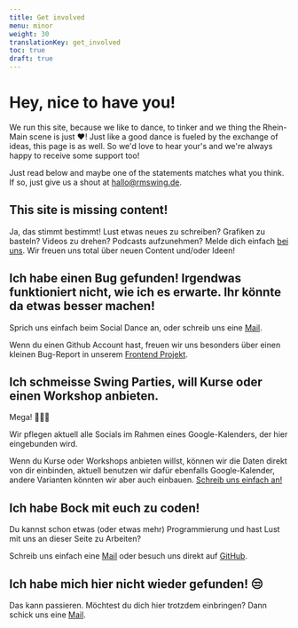 ```yaml
---
title: Get involved
menu: minor
weight: 30
translationKey: get_involved
toc: true
draft: true
---
```

# Hey, nice to have you!
We run this site, because we like to dance, to tinker and we thing the Rhein-Main scene is just ❤️! Just like a good dance is fueled by the exchange of ideas, this page is as well. So we'd love to hear your's and we're always happy to receive some support too!

Just read below and maybe one of the statements matches what you think. If so, just give us a shout at [hallo@rmswing.de](mailto:hallo@rmswing.de).

## This site is missing content!
Ja, das stimmt bestimmt! Lust etwas neues zu schreiben? Grafiken zu basteln? Videos zu drehen? Podcasts aufzunehmen? Melde dich einfach [bei uns](mailto:hallo@rmswing.de). Wir freuen uns total über neuen Content und/oder Ideen!

## Ich habe einen Bug gefunden! Irgendwas funktioniert nicht, wie ich es erwarte. Ihr könnte da etwas besser machen!
Sprich uns einfach beim Social Dance an, oder schreib uns eine [Mail](mailto:hallo@rmswing.de).

Wenn du einen Github Account hast, freuen wir uns besonders über einen kleinen Bug-Report in unserem [Frontend Projekt](https://github.com/rhein-main-swingtime/frontend-hugo).

## Ich schmeisse Swing Parties, will Kurse oder einen Workshop anbieten.
Mega! 🚀🙌🤩

Wir pflegen aktuell alle Socials im Rahmen eines Google-Kalenders, der hier eingebunden wird.

Wenn du Kurse oder Workshops anbieten willst, können wir die Daten direkt von dir einbinden, aktuell benutzen wir dafür ebenfalls Google-Kalender, andere Varianten könnten wir aber auch einbauen. [Schreib uns einfach an!](mailto:hallo@rmswing.de)

## Ich habe Bock mit euch zu coden!
Du kannst schon etwas (oder etwas mehr) Programmierung und hast Lust mit uns an dieser Seite zu Arbeiten?

Schreib uns einfach eine [Mail](mailto:hallo@rmswing.de) oder besuch uns direkt auf [GitHub](https://github.com/rhein-main-swingtime).

## Ich habe mich hier nicht wieder gefunden! 😒
Das kann passieren. Möchtest du dich hier trotzdem einbringen? Dann schick uns eine [Mail](mailto:hallo@rmswing.de).